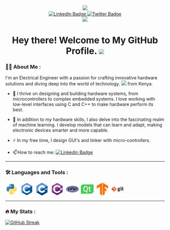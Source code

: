 <div id="header" align="center">
  <img src="https://media.giphy.com/media/qgQUggAC3Pfv687qPC/giphy.gif" width="300"/>
</div>
<div id="badges" align="center">
  <a href="https://linkedin.com/in/khamis-muniru-mwalwati">
    <img src="https://img.shields.io/badge/LinkedIn-blue?style=for-the-badge&logo=linkedin&logoColor=white" alt="LinkedIn Badge"/>
  </a>
  <a href="NULL">
    <img src="https://img.shields.io/badge/Twitter-blue?style=for-the-badge&logo=twitter&logoColor=white" alt="Twitter Badge"/>
  </a>
</div>
<div id="views" align="center">
  <img src="https://komarev.com/ghpvc/?username=M4E5TR0-MUN1R&style=flat-square&color=blue" />
  <h1>
  Hey there! Welcome to My GitHub Profile.
    <img src="https://media.giphy.com/media/hvRJCLFzcasrR4ia7z/giphy.gif" width="30px"/>
  </h1>
</div>

### :man_technologist: About Me :
I'm an Electrical Engineer with a passion for crafting innovative hardware solutions and diving deep into the world of technology. <img src="https://media.giphy.com/media/WUlplcMpOCEmTGBtBW/giphy.gif" width="30"> from Kenya.

- :telescope: I thrive on designing and building hardware systems, from microcontrollers to complex embedded systems. I love working with low-level interfaces using C and C++ to make hardware perform its best.

- :seedling: In addition to my hardware skills, I also delve into the fascinating realm of machine learning. I develop models that can learn and adapt, making electronic devices smarter and more capable.

- :zap: In my free time, I design GUI's and tinker with micro-controllers.

- :mailbox:How to reach me: [![Linkedin Badge](https://img.shields.io/badge/-MuniruKhamis-blue?style=flat&logo=Linkedin&logoColor=white)](https://linkedin.com/in/khamis-muniru-mwalwati)

---

### :hammer_and_wrench: Languages and Tools :
<div>
  <img src="https://github.com/devicons/devicon/blob/v2.15.1/icons/python/python-original.svg" title="Python" **alt="Python" width="40" height="40"/>&nbsp;
  <img src="https://github.com/devicons/devicon/blob/v2.15.1/icons/c/c-original.svg" title="C" **alt="C" width="40" height="40"/>&nbsp;
  <img src="https://github.com/devicons/devicon/blob/v2.15.1/icons/cplusplus/cplusplus-original.svg" title="C++" **alt="C++" width="40" height="40"/>&nbsp;
  <img src="https://github.com/devicons/devicon/blob/v2.15.1/icons/csharp/csharp-original.svg" title="C#" **alt="C#" width="40" height="40"/>&nbsp;
  <img src="https://github.com/devicons/devicon/blob/v2.15.1/icons/php/php-original.svg" title="php" **alt="php" width="40" height="40"/>&nbsp;
  <img src="https://github.com/devicons/devicon/blob/v2.15.1/icons/qt/qt-original.svg" title="Qt" **alt="Qt" width="40" height="40"/>&nbsp;
  <img src="https://github.com/devicons/devicon/blob/v2.15.1/icons/tensorflow/tensorflow-original.svg" title="Tensorflow" **alt="Tensorflow" width="40" height="40"/>&nbsp;
  <img src="https://github.com/devicons/devicon/blob/master/icons/git/git-original-wordmark.svg" title="Git" **alt="Git" width="40" height="40"/>
</div>

---

### :fire: My Stats :
[![GitHub Streak](http://github-readme-streak-stats.herokuapp.com?user=M4E5TR0-MUN1R&theme=dark)](https://git.io/streak-stats)

